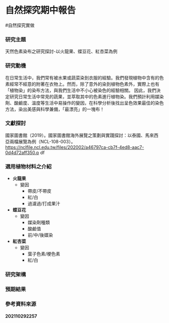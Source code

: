 # 自然探究期中報告
#自然探究實做

### 研究主題
天然色素染布之研究探討-以火龍果、蝶豆花、紅杏菜為例
### 研究動機

在日常生活中，我們常有被水果或蔬菜染到衣服的經驗。我們發現植物中含有的色素經常不經意的附著在衣物上。然而，除了意外的染到植物色素外，實際上也有「植物染」的染布方法，與我們生活中不小心被染色的經驗相關。
因此，我們決定研究日常生活中常見的蔬果，並萃取其中的色素進行植物染。我們預計利用媒染劑、酸鹼度、溫度等生活中易操作的變因，在科學分析後找出呈色效果最佳的染色方法，染出美感與科學兼備，「最漂亮」的一塊布！

### 文獻探討
國家圖書館（2019）。國家圖書館海外展覽之策劃與實踐探討：以泰國、馬來西 亞兩檔展覽為例（NCL-108-003）。 https://nclfile.ncl.edu.tw/files/202002/a46797ca-cb7f-4ed8-aac7-0d4d72aff350.p df
### 選用植物材料之介紹
- **火龍果**
    - 變因
        - 帶皮/不帶皮
        - 紅/白
        - 過濾過/打成果汁
- **蝶豆花**
    - 變因
        - 媒染劑種類
        - 酸鹼值
        - 前/中/後媒染
- **紅杏菜**
    - 變因
        - 葉子色素/梗色素
        - 紅/白
### 研究架構
### 預期結果
### 參考資料來源


#### 202110292257
